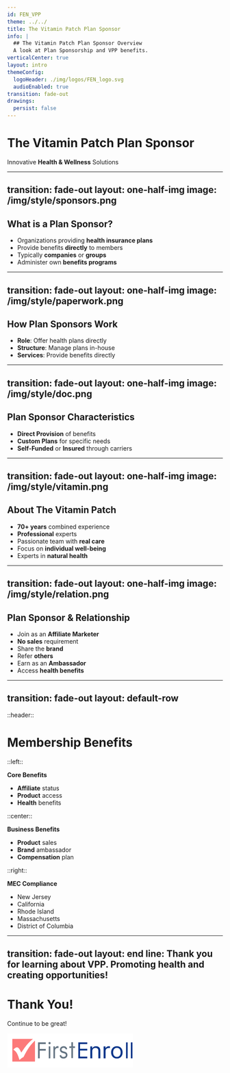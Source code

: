 ```yaml
---
id: FEN_VPP
theme: ../../
title: The Vitamin Patch Plan Sponsor
info: |
  ## The Vitamin Patch Plan Sponsor Overview
  A look at Plan Sponsorship and VPP benefits.
verticalCenter: true
layout: intro
themeConfig:
  logoHeader: ./img/logos/FEN_logo.svg
  audioEnabled: true
transition: fade-out
drawings:
  persist: false
---
```

<div class="relative top-2">

<SlideAudio deckKey="FEN_VPP" />

  <div class="grid grid-cols-1 items-center py-8">

  # The Vitamin Patch Plan Sponsor

  Innovative **Health & Wellness** Solutions
  </div>

</div>

---
transition: fade-out
layout: one-half-img
image: /img/style/sponsors.png
---

## What is a Plan Sponsor?

<v-clicks>

- Organizations providing **health insurance plans**
- Provide benefits **directly** to members
- Typically **companies** or **groups**
- Administer own **benefits programs**

</v-clicks>

---
transition: fade-out
layout: one-half-img
image: /img/style/paperwork.png
---

## How Plan Sponsors Work

<v-clicks>

- **Role**: Offer health plans directly
- **Structure**: Manage plans in-house
- **Services**: Provide benefits directly

</v-clicks>

---
transition: fade-out
layout: one-half-img
image: /img/style/doc.png
---

## Plan Sponsor Characteristics

<v-clicks>

- **Direct Provision** of benefits
- **Custom Plans** for specific needs
- **Self-Funded** or **Insured** through carriers

</v-clicks>

---
transition: fade-out
layout: one-half-img
image: /img/style/vitamin.png
---

## About The Vitamin Patch

<v-clicks>

- **70+ years** combined experience
- **Professional** experts
- Passionate team with **real care**
- Focus on **individual well-being**
- Experts in **natural health**

</v-clicks>

---
transition: fade-out
layout: one-half-img
image: /img/style/relation.png
---

## Plan Sponsor & Relationship

<v-clicks>

- Join as an **Affiliate Marketer**
- **No sales** requirement
- Share the **brand**
- Refer **others**
- Earn as an **Ambassador**
- Access **health benefits**

</v-clicks>

---
transition: fade-out
layout: default-row
---

::header::
# Membership Benefits

::left::
<v-click>

**Core Benefits**
- **Affiliate** status
- **Product** access
- **Health** benefits
</v-click>

::center::
<v-click>

**Business Benefits**
- **Product** sales
- **Brand** ambassador
- **Compensation** plan
</v-click>

::right::
<v-click>

**MEC Compliance**
- New Jersey
- California
- Rhode Island
- Massachusetts
- District of Columbia
</v-click>

---
transition: fade-out
layout: end
line: Thank you for learning about VPP. Promoting health and creating opportunities!
---

# Thank You!

Continue to be great!

<img src="./img/logos/FEN_logo.svg" class="h-12 mt-32" alt="FirstEnroll Logo">

